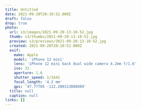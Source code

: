 ```yaml
---
title: Untitled
date: 2021-09-20T20:10:52.000Z
draft: false
drop: true
photo:
  url: s3/images/2021-09-20-13-10-52.jpg
  thumb: s3/thumbs/2021-09-20-13-10-52.jpg
  preview: s3/previews/2021-09-20-13-10-52.jpg
  created: 2021-09-20T20:10:52.000Z
  exif:
    make: Apple
    model: 'iPhone 12 mini'
    lens: 'iPhone 12 mini back dual wide camera 4.2mm f/1.6'
    iso: 32
    aperture: 1.6
    shutter_speed: 1/1642
    focal_length: '4.2 mm'
    gps: '47.77785 -122.208313888889'
  title: null
  caption: null
links: []
---
```

